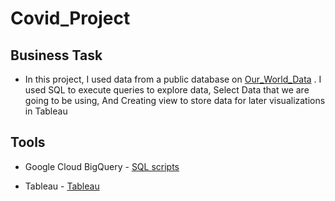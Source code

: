 # Covid_Project
## Business Task
* In this project, I used data from a public database on [Our_World_Data](https://ourworldindata.org/covid-deaths) . I used SQL to execute queries to explore data, Select Data that we are going to be using, And Creating view to store data for later visualizations in Tableau

## Tools
* Google Cloud BigQuery - [SQL scripts](https://github.com/Mo-Al0/Covid_Project/blob/bd24633166cde65a1a607c798264ff4fa0f77c54/COVID_Preparing_Data_SQL)

* Tableau  - [Tableau](https://public.tableau.com/app/profile/moayed.almallah/viz/CovidDashboard_16964467422470/Dashboard1)
